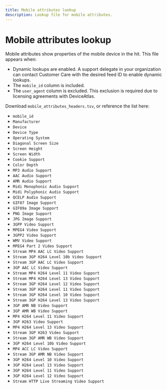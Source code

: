 ```yaml
---
title: Mobile attributes lookup
description: Lookup file for mobile attributes.
---
```


# Mobile attributes lookup

Mobile attributes show properties of the mobile device in the hit. This file appears when:

* Dynamic lookups are enabled. A support delegate in your organization can contact Customer Care with the desired feed ID to enable dynamic lookups.
* The `mobile_id` column is included.
* The `user_agent` column is excluded. This exclusion is required due to licensing agreements with DeviceAtlas.

Download `mobile_attributes_headers.tsv`, or reference the list here:

* `mobile_id`
* `Manufacturer`
* `Device`
* `Device Type`
* `Operating System`
* `Diagonal Screen Size`
* `Screen Height`
* `Screen Width`
* `Cookie Support`
* `Color Depth`
* `MP3 Audio Support`
* `AAC Audio Support`
* `AMR Audio Support`
* `Midi Monophonic Audio Support`
* `Midi Polyphonic Audio Support`
* `QCELP Audio Support`
* `GIF87 Image Support`
* `GIF89a Image Support`
* `PNG Image Support`
* `JPG Image Support`
* `3GPP Video Support`
* `MPEG4 Video Support`
* `3GPP2 Video Support`
* `WMV Video Support`
* `MPEG4 Part 2 Video Support`
* `Stream MP4 AAC LC Video Support`
* `Stream 3GP H264 Level 10b Video Support`
* `Stream 3GP AAC LC Video Support`
* `3GP AAC LC Video Support`
* `Stream MP4 H264 Level 11 Video Support`
* `Stream MP4 H264 Level 13 Video Support`
* `Stream 3GP H264 Level 12 Video Support`
* `Stream 3GP H264 Level 11 Video Support`
* `Stream 3GP H264 Level 10 Video Support`
* `Stream 3GP H264 Level 13 Video Support`
* `3GP AMR NB Video Support`
* `3GP AMR WB Video Support`
* `MP4 H264 Level 11 Video Support`
* `3GP H263 Video Support`
* `MP4 H264 Level 13 Video Support`
* `Stream 3GP H263 Video Support`
* `Stream 3GP AMR WB Video Support`
* `3GP H264 Level 10b Video Support`
* `MP4 ACC LC Video Support`
* `Stream 3GP AMR NB Video Support`
* `3GP H264 Level 10 Video Support`
* `3GP H264 Level 13 Video Support`
* `3GP H264 Level 11 Video Support`
* `3GP H264 Level 12 Video Support`
* `Stream HTTP Live Streaming Video Support`
